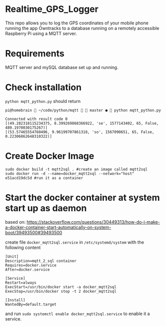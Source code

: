 # Realtime_GPS_Logger
This repo allows you to log the GPS coordinates of your mobile phone running the app Owntracks to a database running on a remotely accessible Raspberry Pi using a MQTT server. 

# Requirements

MQTT server and mySQL database set up and running.

# Check installation
`python mqtt_python.py` should return

```
pi@homebrain  ~/code/python/mqtt   master ●  python mqtt_python.py        

Connected with result code 0
[(49.282318115234375, 8.399269868366922, 'se', 1577143402, 65, False, 489.1970030175267)]
[(53.57465554760496, 9.96199707861318, 'so', 1567090651, 65, False, 0.22306862648310322)]
```

# Create Docker Image

```
sudo docker build -t mqtt2sql . #create an image called mqtt2sql
sudo docker run -d --name=docker_mqtt2sql --network="host" e51acd19dc5d #run it as a container
```

# Start the docker container at system start up as daemon

based on:
https://stackoverflow.com/questions/30449313/how-do-i-make-a-docker-container-start-automatically-on-system-boot/39493500#39493500

create file `docker_mqtt2sql.service` in `/etc/systemd/system` with the following content 

```
[Unit]
Description=mqtt_2_sql container
Requires=docker.service
After=docker.service

[Service]
Restart=always
ExecStart=/usr/bin/docker start -a docker_mqtt2sql
ExecStop=/usr/bin/docker stop -t 2 docker_mqtt2sql

[Install]
WantedBy=default.target
```

and run `sudo systemctl enable docker_mqtt2sql.service` to enable it a service.
